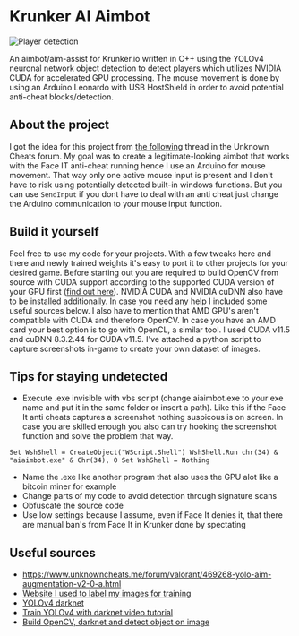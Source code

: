 
# Krunker AI Aimbot 
![Player detection](https://cdn.discordapp.com/attachments/560173144107909120/968434358086160424/Screenshot_2.png)

An aimbot/aim-assist for Krunker.io written in C++ using the YOLOv4 neuronal network object detection to detect players which utilizes NVIDIA CUDA for accelerated GPU processing. The mouse movement is done by using an Arduino Leonardo with USB HostShield in order to avoid potential anti-cheat blocks/detection.

## About the project 

I got the idea for this project from [the following](https://www.unknowncheats.me/forum/valorant/469268-yolo-aim-augmentation-v2-0-a.html) thread in the Unknown Cheats forum. My goal was to create a legitimate-looking aimbot that works with the Face IT anti-cheat running hence I use an Arduino for mouse movement. That way only one active mouse input is present and I don't have to risk using potentially detected built-in windows functions. But you can use ``SendInput`` if you dont have to deal with an anti cheat just change the Arduino communication to your mouse input function.

## Build it yourself 

Feel free to use my code for your projects. With a few tweaks here and there and newly trained weights it's easy to port it to other projects for your desired game. Before starting out you are required to build OpenCV from source with CUDA support according to the supported CUDA version of your GPU first ([find out here](https://en.wikipedia.org/wiki/CUDA#GPUs_supported)). NVIDIA CUDA and NVIDIA cuDNN also have to be installed additionally. In case you need any help I included some useful sources below. I also have to mention that AMD GPU's aren't compatible with CUDA and therefore OpenCV. In case you have an AMD card your best option is to go with OpenCL, a similar tool. I used CUDA v11.5 and cuDNN 8.3.2.44 for CUDA v11.5. I've attached a python script to capture screenshots in-game to create your own dataset of images.

## Tips for staying undetected

+ Execute .exe invisible with vbs script (change aiaimbot.exe to your exe name and put it in the same folder or insert a path). Like this if the Face It anti cheats captures a screenshot nothing suspicous is on screen.
In case you are skilled enough you also can try hooking the screenshot function and solve the problem that way. 

``Set WshShell = CreateObject("WScript.Shell")
WshShell.Run chr(34) & "aiaimbot.exe" & Chr(34), 0
Set WshShell = Nothing``

+ Name the .exe like another program that also uses the GPU alot like a bitcoin miner for example
+ Change parts of my code to avoid detection through signature scans
+ Obfuscate the source code
+ Use low settings because I assume, even if Face It denies it, that there are manual ban's from Face It in Krunker done by spectating 

## Useful sources

- https://www.unknowncheats.me/forum/valorant/469268-yolo-aim-augmentation-v2-0-a.html
- [Website I used to label my images for training](https://cvat.org/)
- [YOLOv4 darknet](https://github.com/AlexeyAB/darknet) 
- [Train YOLOv4 with darknet video tutorial](https://www.youtube.com/watch?v=-NEB5P-SLi0) 
- [Build OpenCV, darknet and detect object on image](https://www.youtube.com/watch?v=FE2GBeKuqpc)
